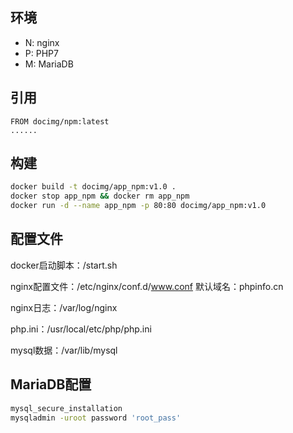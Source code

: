 ## 环境

- N: nginx
- P: PHP7
- M: MariaDB

## 引用

```
FROM docimg/npm:latest
......
```

## 构建
```bash
docker build -t docimg/app_npm:v1.0 .
docker stop app_npm && docker rm app_npm
docker run -d --name app_npm -p 80:80 docimg/app_npm:v1.0
```

## 配置文件

docker启动脚本：/start.sh

nginx配置文件：/etc/nginx/conf.d/www.conf
默认域名：phpinfo.cn

nginx日志：/var/log/nginx

php.ini：/usr/local/etc/php/php.ini

mysql数据：/var/lib/mysql

## MariaDB配置

```bash
mysql_secure_installation
mysqladmin -uroot password 'root_pass'
```

